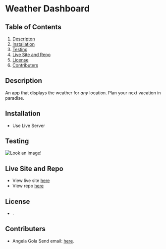 # Weather Dashboard

## Table of Contents

1. [Descripton](#description)
2. [Installation](#installation)
3. [Testing](#Testing)
4. [Live Site and Repo](#live-site-and-repo)
5. [License](#license)
6. [Contributers](#contributers)

## Description

An app that displays the weather for *any* location. Plan your next vacation in paradise.

## Installation

* Use Live Server

## Testing

![Look an image!](/assets/ "Example of Output")

## Live Site and Repo

* View live site [here](brokennnn)
* View repo [here](brokeeelikemyheart)

## License

 * .

## Contributers

* Angela Gola Send email: [here](mailto:angelagola.ko@gmail.com).
